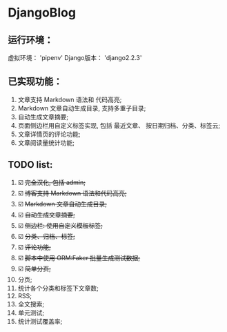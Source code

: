 # DjangoBlog

## 运行环境：

  虚拟环境： 'pipenv'
  Django版本： 'django2.2.3'


## 已实现功能：

1. 文章支持 Markdown 语法和 代码高亮;
2. Markdown 文章自动生成目录, 支持多重子目录;
3. 自动生成文章摘要;
4. 页面侧边栏用自定义标签实现, 包括 最近文章、
   按日期归档、分类、标签云;
5. 文章详情页的评论功能;
6. 文章阅读量统计功能;


## TODO list:

1.  :ballot_box_with_check: ~~完全汉化, 包括 admin;~~ 
2.  :ballot_box_with_check: ~~博客支持 Markdown 语法和代码高亮;~~
3.  :ballot_box_with_check: ~~Markdown 文章自动生成目录;~~
4.  :ballot_box_with_check: ~~自动生成文章摘要;~~
5.  :ballot_box_with_check: ~~侧边栏: 使用自定义模板标签;~~
6.  :ballot_box_with_check: ~~分类、归档、标签;~~
7.  :ballot_box_with_check: ~~评论功能;~~
8.  :ballot_box_with_check: ~~脚本中使用 ORM:Faker 批量生成测试数据;~~
9.  :ballot_box_with_check: ~~简单分页;~~
10. 分页;
11. 统计各个分类和标签下文章数;
12. RSS;
13. 全文搜索;
14. 单元测试;
15. 统计测试覆盖率;